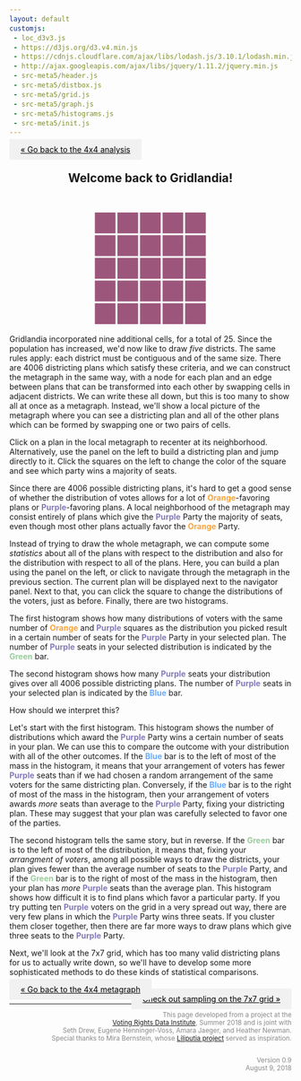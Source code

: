 ```yaml
---
layout: default
customjs:
 - loc_d3v3.js
 - https://d3js.org/d3.v4.min.js
 - https://cdnjs.cloudflare.com/ajax/libs/lodash.js/3.10.1/lodash.min.js
 - http://ajax.googleapis.com/ajax/libs/jquery/1.11.2/jquery.min.js
 - src-meta5/header.js
 - src-meta5/distbox.js
 - src-meta5/grid.js
 - src-meta5/graph.js
 - src-meta5/histograms.js
 - src-meta5/init.js
---
```



<style>


.previous {
    background-color: #f1f1f1;
    color: black;
}

.next {
    background-color: #f1f1f1;
    color: black;
}

.round {
    border-radius: 50%;
}
</style>

<p style="text-align:left;">
<a href="./metagrid" class="previous" style="padding: 10px 20px">&laquo; Go back to the 4x4 analysis</a>
</p>


<center>
<h2> Welcome back to Gridlandia!</h2>
<br/>
<p align="center">
  <img width="200"  src="imgs/blankgrid5.png?raw=true"><br />

</p>

</center>


Gridlandia incorporated nine additional cells, for a total of 25.  Since the population has increased, we'd now like to draw *five* districts.  The same rules apply: each district must be contiguous and of the same size.  There are 4006 districting plans which satisfy these criteria, and we can construct the metagraph in the same way, with a node for each plan and an edge between plans that can be transformed into each other by swapping cells in adjacent districts.  We can write these all down, but this is too many to show all at once as a metagraph.  Instead, we'll show a local picture of the metagraph where you can see a districting plan and all of the other plans which can be formed by swapping one or two pairs of cells.


Click on a plan in the local metagraph to recenter at its neighborhood.  Alternatively, use the panel on the left to build a districting plan and jump directly to it.  Click the squares on the left to change the color of the square and see which party wins a majority of seats.





<div id="chart1" style="width:100% text-align:left"></div>



Since there are 4006 possible districting plans, it's hard to get a good sense of whether the distribution of votes allows for a lot of <span style="color:#fca336"><b>Orange</b></span>-favoring plans or <span style="color:#857ab8"><b>Purple</b></span>-favoring plans.  A local neighborhood of the metagraph may consist entirely of plans which give the <span style="color:#857ab8"><b>Purple</b></span> Party the majority of seats, even though most other plans actually favor the <span style="color:#fca336"><b>Orange</b></span> Party.

Instead of trying to draw the whole metagraph, we can compute some *statistics* about all of the plans with respect to the distribution and also for the distribution with respect to all of the plans.  Here, you can build a plan using the panel on the left, or click to navigate through the metagraph in the previous section.  The current plan will be displayed next to the navigator panel.  Next to that, you can click the square to change the distributions of the voters, just as before.  Finally, there are two histograms.  

The first histogram shows how many distributions of voters with the same number of <span style="color:#fca336"><b>Orange</b></span> and <span style="color:#857ab8"><b>Purple</b></span> squares as the distribution you picked result in a certain number of seats for the <span style="color:#857ab8"><b>Purple</b></span> Party in your selected plan.  The number of <span style="color:#857ab8"><b>Purple</b></span> seats in your selected distribution is indicated by the <span style="color:#99CC9A"><b>Green</b></span> bar.

The second histogram shows how many <span style="color:#857ab8"><b>Purple</b></span> seats your distribution gives over all 4006 possible districting plans.  The number of <span style="color:#857ab8"><b>Purple</b></span> seats in your selected plan is indicated by the <span style="color:#66ABFF"><b>Blue</b></span> bar.


<div id="chart2" style="width:100% text-align:left"></div>



How should we interpret this?  

Let's start with the first histogram. This histogram shows the number of distributions which award the <span style="color:#857ab8"><b>Purple</b></span> Party wins a certain number of seats in your plan.  We can use this to compare the outcome with your distribution with all of the other outcomes.  If the <span style="color:#66ABFF"><b>Blue</b></span> bar is to the left of most of the mass in the histogram, it means that your arrangement of voters has fewer <span style="color:#857ab8"><b>Purple</b></span> seats than if we had chosen a random arrangement of the same voters for the same districting plan.  Conversely, if the <span style="color:#66ABFF"><b>Blue</b></span> bar is to the right of most of the mass in the histogram, then your arrangement of voters awards *more* seats than average to the <span style="color:#857ab8"><b>Purple</b></span> Party, fixing your districting plan.  These may suggest that your plan was carefully selected to favor one of the parties.

The second histogram tells the same story, but in reverse.  If the <span style="color:#99CC9A"><b>Green</b></span> bar is to the left of most of the distribution, it means that, fixing your *arrangment of voters*, among all possible ways to draw the districts, your plan gives fewer than the average number of seats to the <span style="color:#857ab8"><b>Purple</b></span> Party, and if the <span style="color:#99CC9A"><b>Green</b></span> bar is to the right of most of the mass in the histogram, then your plan has *more* <span style="color:#857ab8"><b>Purple</b></span> seats than the average plan.  This histogram shows how difficult it is to find plans which favor a particular party.  If you try putting ten <span style="color:#857ab8"><b>Purple</b></span> voters on the grid in a very spread out way, there are very few plans in which the <span style="color:#857ab8"><b>Purple</b></span> Party wins three seats.  If you cluster them closer together, then there are far more ways to draw plans which give three seats to the <span style="color:#857ab8"><b>Purple</b></span> Party.



Next, we'll look at the 7x7 grid, which has too many valid districting plans for us to actually write down, so we'll have to develop some more sophisticated methods to do these kinds of statistical comparisons.

<p style="text-align:left;">
<a href="./metagrid" class="previous" style="padding: 10px 20px">&laquo; Go back to the 4x4 metagraph</a>
<span style="float:right;"><a href="./metagrid-3" class="next" style="padding: 10px 20px"> Check out sampling on the 7x7 grid &raquo;</a></span>

</p>


<div style="text-align:right; color:#888888;line-height:14px" width="100%"><small>
<hr style="width:100%">

This page developed from a project at the<br/>
<a href="http://gerrydata.org">Voting Rights Data Institute</a>,
Summer 2018 and is joint with<br/>
Seth Drew, Eugene Henninger-Voss, Amara Jaeger, and Heather Newman.<br/>
Special thanks to Mira Bernstein, whose <a href="https://docs.google.com/spreadsheets/d/1U8XXRwwJ3zLLu9Xx-xsrePBFsCXkYYFj_MB4t-ZaZ4k/edit#gid=2131508220">Liliputia project</a> served as inspiration.
<br/><br/>

Version 0.9<br/>
August 9, 2018<br/>


</small>
</div>


<!-- 
<span style="color:#857ab8"><b>Purple</b></span>
<span style="color:#fca336"><b>Orange</b></span>
<span style="color:#99CC9A"><b>Green</b></span>
<span style="color:#66ABFF"><b>Blue</b></span>
-->